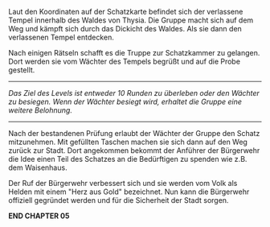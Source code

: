 Laut den Koordinaten auf der Schatzkarte befindet sich der verlassene Tempel innerhalb des Waldes von Thysia. Die Gruppe macht sich auf dem Weg und kämpft sich durch das Dickicht des Waldes. Als sie dann den verlassenen Tempel entdecken. 

Nach einigen Rätseln schafft es die Truppe zur Schatzkammer zu gelangen. Dort werden sie vom Wächter des Tempels begrüßt und auf die Probe gestellt.

---

*Das Ziel des Levels ist entweder 10 Runden zu überleben oder den Wächter zu besiegen. Wenn der Wächter besiegt wird, erhaltet die Gruppe eine weitere Belohnung.*

---

Nach der bestandenen Prüfung erlaubt der Wächter der Gruppe den Schatz mitzunehmen. Mit gefüllten Taschen machen sie sich dann auf den Weg zurück zur Stadt. Dort angekommen bekommt der Anführer der Bürgerwehr die Idee einen Teil des Schatzes an die Bedürftigen zu spenden wie z.B. dem Waisenhaus.

Der Ruf der Bürgerwehr verbessert sich und sie werden vom Volk als Helden mit einem "Herz aus Gold" bezeichnet. Nun kann die Bürgerwehr offiziell gegründet werden und für die Sicherheit der Stadt sorgen.

**END CHAPTER 05**

